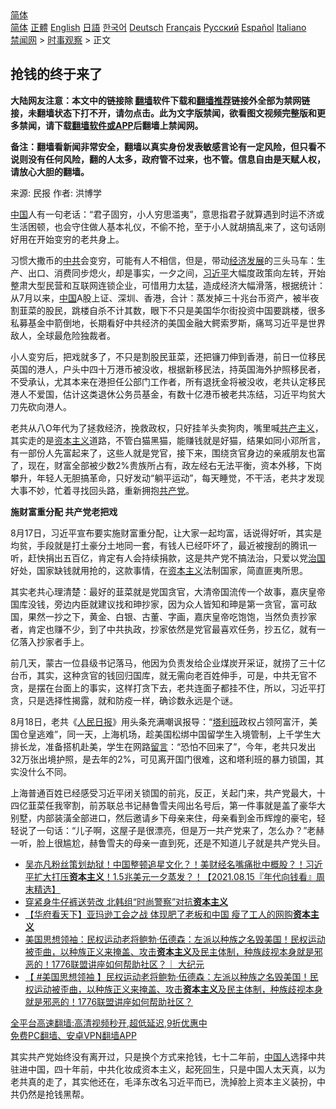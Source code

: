  <!-- 面包屑导航 --> <div class="breadcrumb"><!-- GTranslate: https://gtranslate.io/ -->  <div class="switcher notranslate">  <div class="selected">  <a href="#" onclick="return false;"> 简体</a>  </div>  <div class="option">  <a href="https://www.bannedbook.org" onclick="doGTranslate('zh-CN|zh-CN');jQuery('div.switcher div.selected a').html(jQuery(this).html());return false;" title="简体中文" class="nturl selected"> 简体</a>  <a href="https://www.bannedbook.org/zh-tw/" onclick="doGTranslate('zh-CN|zh-TW');jQuery('div.switcher div.selected a').html(jQuery(this).html());return false;" title="繁體中文" class="nturl"> 正體</a>  <a href="https://www.bannedbook.org/en/" onclick="doGTranslate('zh-CN|en');jQuery('div.switcher div.selected a').html(jQuery(this).html());return false;" title="English" class="nturl"> English</a>  <a href="https://www.bannedbook.org/ja/" onclick="doGTranslate('zh-CN|ja');jQuery('div.switcher div.selected a').html(jQuery(this).html());return false;" title="日本語" class="nturl"> 日語</a>  <a href="https://www.bannedbook.org/ko/" onclick="doGTranslate('zh-CN|ko');jQuery('div.switcher div.selected a').html(jQuery(this).html());return false;" title="한국어" class="nturl"> 한국어</a>  <a href="https://www.bannedbook.org/de/" onclick="doGTranslate('zh-CN|de');jQuery('div.switcher div.selected a').html(jQuery(this).html());return false;" title="Deutsch" class="nturl"> Deutsch</a>  <a href="https://www.bannedbook.org/fr/" onclick="doGTranslate('zh-CN|fr');jQuery('div.switcher div.selected a').html(jQuery(this).html());return false;" title="Français" class="nturl"> Français</a>  <a href="https://www.bannedbook.org/ru/" onclick="doGTranslate('zh-CN|ru');jQuery('div.switcher div.selected a').html(jQuery(this).html());return false;" title="Русский" class="nturl"> Русский</a>  <a href="https://www.bannedbook.org/es/" onclick="doGTranslate('zh-CN|es');jQuery('div.switcher div.selected a').html(jQuery(this).html());return false;" title="Español" class="nturl"> Español</a>  <a href="https://www.bannedbook.org/it/" onclick="doGTranslate('zh-CN|it');jQuery('div.switcher div.selected a').html(jQuery(this).html());return false;" title="Italiano" class="nturl"> Italiano</a>  </div>  </div>      <div class='breadcrumb-sub'><!-- Breadcrumb NavXT 6.3.0 --> <a href="https://www.bannedbook.org/" class="home">禁闻网</a> &gt; <a href="https://www.bannedbook.org/bnews/ssgc/" class="category">时事观察</a> &gt; 正文</div></div><h2>抢钱的终于来了</h2> <p class="notice"><b>大陆网友注意：本文中的链接除 <a href="https://github.com/bannedbook/fanqiang" >翻墙</a>软件下载和<a href="https://github.com/killgcd/justmysocks/blob/master/README.md">翻墙推荐</a>链接外全部为禁网链接，未翻墙状态下打不开，请勿点击。此为文字版禁闻，欲看图文视频完整版和更多禁闻，请下载<a href="https://github.com/bannedbook/fanqiang">翻墙软件或APP</a>后翻墙上禁闻网。</p><p>备注：翻墙看新闻非常安全，翻墙以真实身份发表敏感言论有一定风险，但只看不说则没有任何风险，翻的人太多，政府管不过来，也不管。信息自由是天赋人权，请放心大胆的翻墙。</b></p>  <div class="entry"> <p>来源:&nbsp;民报                            作者:&nbsp;洪博学                                                 </p> <p><span class='wp_keywordlink_affiliate'><a href="https://www.bannedbook.org/" title="中国" target="_blank">中国</a></span>人有一句老话：“君子固穷，小人穷思滥夷”，意思指君子就算遇到时运不济或生活困顿，也会守住做人基本礼仪，不偷不抢，至于小人就胡搞乱来了，这句话刚好用在开始变穷的老共身上。</p> <p>习惯大撒币的<a href="https://www.bannedbook.org/bnews/tag/%e4%b8%ad%e5%85%b1/" class="st_tag internal_tag" rel="tag" title="标签 中共 下的日志">中共</a>会变穷，可能有人不相信，但是，带动<span class='wp_keywordlink'><a href="https://www.bannedbook.org/forum2/topic869.html" title="宪政、法治和经济发展——走向市场经济的制度保障" target="_blank">经济发展</a></span>的三头马车：生产、出口、消费同步熄火，却是事实，一夕之间，<a href="https://www.bannedbook.org/bnews/tag/%e4%b9%a0%e8%bf%91%e5%b9%b3/" class="st_tag internal_tag" rel="tag" title="标签 习近平 下的日志">习近平</a>大幅度政策向左转，开始整肃大型民营和互联网连锁企业，可惜用力太猛，造成经济大幅滑落，根据统计：从7月以来，<a href="https://www.bannedbook.org/bnews/tag/%E4%B8%AD%E5%9B%BD/" class="st_tag internal_tag" rel="tag" title="标签 中国 下的日志">中国</a>A股上证、深圳、香港，合计：蒸发掉三十兆台币资产，被半夜割韮菜的股民，跳楼自杀不计其数，眼下不只是美国华尔街投资中国要跳楼，很多私募基金中箭倒地，长期看好中共经济的美国金融大鳄索罗斯，痛骂习近平是世界敌人，全球最危险独裁者。</p>  <p>小人变穷后，把戏就多了，不只是割股民韮菜，还把镰刀伸到香港，前日一位移民英国的港人，户头中四十万港币被没收，根据新移民法，持英国海外护照移民者，不受承认，尤其本来在港担任公部门工作者，所有退抚金将被没收，老共认定移民港人不爱国，估计这类退休公务员基金，有数十亿港币被老共冻结，习近平均贫大刀先砍向港人。</p> <p>老共从八O年代为了拯救经济，挽救政权，只好挂羊头卖狗肉，嘴里喊<span class='wp_keywordlink'><a href="https://www.bannedbook.org/forum2/topic6177.html" title="《共产主义的终极目的》" target="_blank">共产主义</a></span>，其实走的是<span class='wp_keywordlink'><a href="https://www.bannedbook.org/forum2/topic920.html" title="资本主义与自由" target="_blank">资本主义</a></span>道路，不管白猫黑猫，能赚钱就是好猫，结果如同小邓所言，有一部份人先富起来了，这些人就是党官，接下来，围绕贪官身边的亲戚朋友也富了，现在，财富全部被少数2%贵族所占有，政左经右无法平衡，资本外移，下岗攀升，年轻人无胆搞革命，只好发动“躺平运动”，每天睡觉，不干活，老共才发现大事不妙，忙着寻找回头路，重新拥抱<a href="https://www.bannedbook.org/bnews/tag/%e5%85%b1%e4%ba%a7%e5%85%9a/" class="st_tag internal_tag" rel="tag" title="标签 共产党 下的日志">共产党</a>。</p> <p><strong>施财富重分配 共产党老把戏</strong></p>  <p>8月17日，习近平宣布要实施财富重分配，让大家一起均富，话说得好听，其实是均贫，手段就是打土豪分土地同一套，有钱人已经吓坏了，最近被搜刮的腾讯一听，赶快捐出五百亿，肯定有人会持续捐款，这是共产党不搞法治，只爱以党<span class='wp_keywordlink'><a href="https://www.bannedbook.org/forum24/topic8925.html" title="《治国大道》" target="_blank">治国</a></span>好处，国家缺钱就用抢的，这款事情，在<a href="https://www.bannedbook.org/bnews/tag/%e8%b5%84%e6%9c%ac%e4%b8%bb%e4%b9%89/" class="st_tag internal_tag" rel="tag" title="标签 资本主义 下的日志">资本主义</a>法制国家，简直匪夷所思。</p> <p>其实老共心理清楚：最好的韮菜就是党国贪官，大清帝国流传一个故事，嘉庆皇帝国库没钱，旁边内臣就建议找和珅抄家，因为众人皆知和珅是第一贪官，富可敌国，果然一抄之下，黄金、白银、古董、字画，嘉庆皇帝吃饱饱，当然负责抄家者，肯定也赚不少，到了中共执政，抄家依然是党官最喜欢任务，抄五亿，就有一亿落入抄家者手上。</p> <p>前几天，蒙古一位县级书记落马，他因为负责发给企业煤炭开采证，就捞了三十亿台币，其实，这种贪官的钱回归国库，就无需向老百姓伸手，可是，中共无官不贪，是摆在台面上的事实，这样打贪下去，老共连面子都挂不住，所以，习近平打贪，只是选择性揭露，就和防疫一样，确诊数永远是个谜。</p>  <p>8月18日，老共《<span class='wp_keywordlink'><a href="https://www.bannedbook.org/forum2/topic109.html" title="透视人民日报" target="_blank">人民日报</a></span>》用头条充满嘲讽报导：“<a href="https://www.bannedbook.org/bnews/tag/%e5%a1%94%e5%88%a9%e7%8f%ad/" class="st_tag internal_tag" rel="tag" title="标签 塔利班 下的日志">塔利班</a>政权占领阿富汗，美国仓皇逃难”，同一天，上海机场，趁美国松绑中国留学生入境管制，上千学生大排长龙，准备搭机赴美，学生在网路<span class='wp_keywordlink'><a href="https://www.bannedbook.org/bnews/tougao/" title="留言" target="_blank">留言</a></span>：“恐怕不回来了”，今年，老共只发出32万张出境护照，是去年的2%，可见离开国门很难，这和塔利班的暴力锁国，其实没什么不同。</p> <p>上海普通百姓已经感受习近平闭关锁国的前兆，反正，关起门来，共产党最大，十四亿韮菜任我宰割，前苏联总书记赫鲁雪夫闯出名号后，第一件事就是盖了豪华大别墅，内部装潢全部进口，然后邀请乡下母亲来住，母亲看到金币辉煌的豪宅，轻轻说了一句话：“儿子啊，这屋子是很漂亮，但是万一共产党来了，怎么办？”老赫一听，脸上很尴尬，赫鲁雪夫的母亲一直到死，还是不知道儿子就是共产党头目。</p> <ul class='op-related-articles' title='相关阅读'> <li><a href='https://www.bannedbook.org/bnews/taiwannews/20210815/1606577.html' target='_blank'>吴亦凡粉丝策划劫狱！中国整顿追星文化？！美财经名嘴痛批中概股？！习近平扩大打压<b>资本主义</b>！1.5兆美元一夕蒸发？！【2021.08.15『年代向钱看』周末精选】</a></li> <li><a href='https://www.bannedbook.org/bnews/worldnews/20210529/1555853.html' target='_blank'>穿紧身牛仔裤送劳改 北韩组“时尚警察”对抗<b>资本主义</b></a></li> <li><a href='https://www.bannedbook.org/bnews/comments/20210505/1540247.html' target='_blank'>【华府看天下】亚玛逊工会之战 体现肥了老板和中国 瘦了工人的网购<b>资本主义</b></a></li> <li><a href='https://www.bannedbook.org/bnews/cbnews/20210426/1534154.html' target='_blank'>美国思想领袖：民权运动老将鲍勃·伍德森：左派以种族之名毁美国！民权运动被歪曲，以种族正义来掩盖、攻击<b>资本主义</b>及民主体制，种族歧视本身就是邪恶的！1776联盟讲座如何帮助社区？｜ 大纪元</a></li> <li><a href='https://www.bannedbook.org/bnews/bannedvideo/20210426/1533764.html' target='_blank'>【 #美国思想领袖 】民权运动老将鲍勃·伍德森：左派以种族之名毁美国！民权运动被歪曲，以种族正义来掩盖、攻击<b>资本主义</b>及民主体制，种族歧视本身就是邪恶的！1776联盟讲座如何帮助社区？</a></li> </ul> <p class="texttj"> <a href="https://github.com/bannedbook/fanqiang/wiki/V2ray%E6%9C%BA%E5%9C%BA" target="_blank">全平台高速翻墙:高清视频秒开,超低延迟,9折优惠中</a><br/> <a href="https://github.com/bannedbook/fanqiang/wiki/%E7%A6%81%E9%97%BB%E7%BD%91%E5%AE%89%E5%8D%93%E7%BF%BB%E5%A2%99%E6%96%B0%E9%97%BBAPP" target="_blank">免费PC翻墙、安卓VPN翻墙APP</a></p> <p>其实共产党始终没有离开过，只是换个方式来抢钱，七十二年前，<a href="https://www.bannedbook.org/bnews/tag/%e4%b8%ad%e5%9b%bd%e4%ba%ba/" class="st_tag internal_tag" rel="tag" title="标签 中国人 下的日志">中国人</a>选择中共驻进中国，四十年前，中共化妆成资本主义，起死回生，只是中国人太天真，以为老共真的走了，其实他还在，毛泽东改名习近平而已，洗掉脸上资本主义装扮，中共仍然是抢钱黑帮。</p><a name='sharetosocial'></a>  <div style="margin-bottom:5px;padding-bottom:5px;clear:both"> <div id="archive-pix-1" class="banner-ads"> <!-- AuctionX Display platform tag START --> <div id="26318x728x90x621x_ADSLOT2" clicktrack="%%CLICK_URL_ESC%%"></div> <!-- AuctionX Display platform tag END --> </div> <div id="archive-pix-2" class="banner-ads"> <!-- AuctionX Display platform tag START --> <div id="26315x300x250x621x_ADSLOT2" clicktrack="%%CLICK_URL_ESC%%"></div> <!-- AuctionX Display platform tag END --> </div> </div>  <div id="archive-pix-1" class="banner-ads"> <!-- AuctionX Display platform tag START --> <div id="26318x728x90x621x_ADSLOT3" clicktrack="%%CLICK_URL_ESC%%"></div> <!-- AuctionX Display platform tag END --> </div> </div><!--END ENTRY--> 